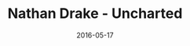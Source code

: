 ---
path: /assets/img/artwork/uncharted.jpg
title: Nathan Drake - Uncharted
date: 2016-05-17
tags: 
  - charcoal
---
